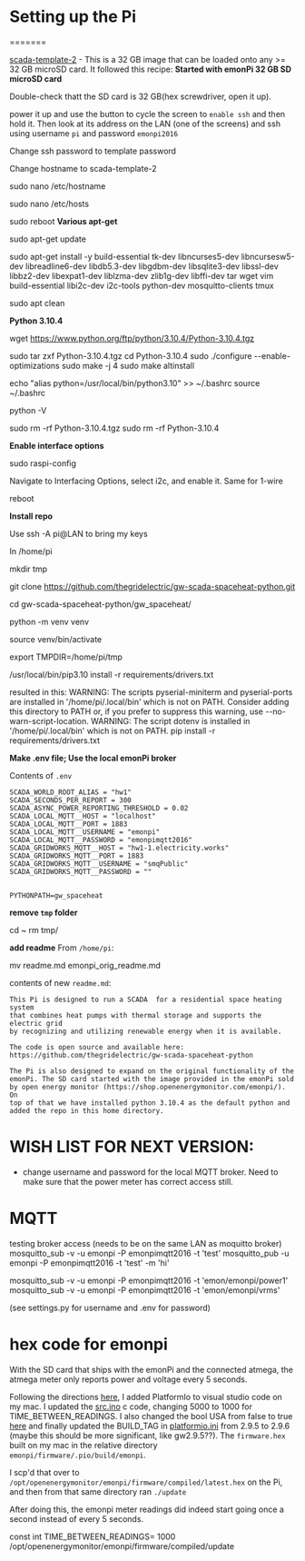 # Setting up the Pi
=======


[scada-template-2](https://drive.google.com/drive/u/0/folders/1stNbaPS0m_K00DqltmTKjR6WiAvD7Pge) -
This is a 32 GB image that can be loaded onto any >= 32 GB microSD card. It followed this recipe:
 **Started with emonPi 32 GB SD microSD card**

Double-check thatt the SD card is 32 GB(hex screwdriver, open it up).

power it up and use the button to cycle the screen to `enable ssh` and then hold it. Then
look at its address on the LAN (one of the screens) and ssh using username `pi` and password `emonpi2016`

Change ssh password to template password

Change hostname to scada-template-2

sudo nano /etc/hostname

sudo nano /etc/hosts

sudo reboot
 **Various apt-get**

sudo apt-get update

sudo apt-get install -y build-essential tk-dev libncurses5-dev libncursesw5-dev libreadline6-dev libdb5.3-dev libgdbm-dev libsqlite3-dev libssl-dev libbz2-dev libexpat1-dev liblzma-dev zlib1g-dev libffi-dev tar wget vim build-essential libi2c-dev i2c-tools python-dev mosquitto-clients tmux

sudo apt clean


**Python 3.10.4**

wget https://www.python.org/ftp/python/3.10.4/Python-3.10.4.tgz

sudo tar zxf Python-3.10.4.tgz
cd Python-3.10.4
sudo ./configure --enable-optimizations
sudo make -j 4
sudo make altinstall


echo "alias python=/usr/local/bin/python3.10" >> ~/.bashrc
source ~/.bashrc

python -V

sudo rm -rf Python-3.10.4.tgz
sudo rm -rf Python-3.10.4

**Enable interface options**

sudo raspi-config 

Navigate to Interfacing Options, select i2c, and enable it. 
Same for 1-wire

reboot

**Install repo**

Use ssh -A pi@LAN to bring my keys

In /home/pi

mkdir tmp

git clone https://github.com/thegridelectric/gw-scada-spaceheat-python.git

cd gw-scada-spaceheat-python/gw_spaceheat/

python -m venv venv

source venv/bin/activate


export TMPDIR=/home/pi/tmp


 /usr/local/bin/pip3.10 install -r requirements/drivers.txt

 resulted in this:
   WARNING: The scripts pyserial-miniterm and pyserial-ports are installed in '/home/pi/.local/bin' which is not on PATH.
  Consider adding this directory to PATH or, if you prefer to suppress this warning, use --no-warn-script-location.
  WARNING: The script dotenv is installed in '/home/pi/.local/bin' which is not on PATH.
pip install -r requirements/drivers.txt


**Make .env file; Use the local emonPi broker**

Contents of `.env`

```
SCADA_WORLD_ROOT_ALIAS = "hw1"
SCADA_SECONDS_PER_REPORT = 300
SCADA_ASYNC_POWER_REPORTING_THRESHOLD = 0.02
SCADA_LOCAL_MQTT__HOST = "localhost"
SCADA_LOCAL_MQTT__PORT = 1883
SCADA_LOCAL_MQTT__USERNAME = "emonpi"
SCADA_LOCAL_MQTT__PASSWORD = "emonpimqtt2016"
SCADA_GRIDWORKS_MQTT__HOST = "hw1-1.electricity.works"
SCADA_GRIDWORKS_MQTT__PORT = 1883
SCADA_GRIDWORKS_MQTT__USERNAME = "smqPublic"
SCADA_GRIDWORKS_MQTT__PASSWORD = ""


PYTHONPATH=gw_spaceheat
```

**remove `tmp` folder**

cd ~
rm tmp/

**add readme**
From `/home/pi`:

mv readme.md emonpi_orig_readme.md

contents of new `readme.md`:

```
This Pi is designed to run a SCADA  for a residential space heating system
that combines heat pumps with thermal storage and supports the electric grid
by recognizing and utilizing renewable energy when it is available.

The code is open source and available here:
https://github.com/thegridelectric/gw-scada-spaceheat-python

The Pi is also designed to expand on the original functionality of the
emonPi. The SD card started with the image provided in the emonPi sold
by open energy monitor (https://shop.openenergymonitor.com/emonpi/). On
top of that we have installed python 3.10.4 as the default python and
added the repo in this home directory.
```


# WISH LIST FOR NEXT VERSION: 
 - change username and password for the local MQTT broker. Need to make sure that the 
power meter has correct access still.



# MQTT


testing broker access (needs to be on the same LAN as moquitto broker)
mosquitto_sub -v -u emonpi -P emonpimqtt2016 -t 'test'
mosquitto_pub -u emonpi -P emonpimqtt2016 -t 'test' -m 'hi'

mosquitto_sub -v -u emonpi -P emonpimqtt2016 -t 'emon/emonpi/power1'
mosquitto_sub -v -u emonpi -P emonpimqtt2016 -t 'emon/emonpi/vrms'

(see settings.py for username and .env for password)

# hex code for emonpi

With the SD card that ships with the emonPi and the connected atmega, the atmega meter only reports power and voltage every 5 seconds. 

Following the directions [here](https://guide.openenergymonitor.org/technical/compiling/), I added PlatformIo to visual studio code on my mac. I updated the [src.ino](https://github.com/openenergymonitor/emonpi/blob/master/firmware/src/src.ino#L85) c code, changing 5000 to 1000 for TIME_BETWEEN_READINGS. I also changed the bool USA from false to true [here](https://github.com/openenergymonitor/emonpi/blob/master/firmware/src/src.ino#L95) and finally updated the BUILD_TAG in [platformio.ini](https://github.com/openenergymonitor/emonpi/blob/master/firmware/platformio.ini#L30) from 2.9.5 to 2.9.6 (maybe this should be more significant, like gw2.9.5??). The `firmware.hex` built on my mac in the relative directory `emonpi/firmware/.pio/build/emonpi`. 

I scp'd that over to `/opt/openenergymonitor/emonpi/firmware/compiled/latest.hex` on the Pi, and then from that same directory ran `./update`

After doing this, the emonpi meter readings did indeed start going once a second instead of every 5 seconds.

const int TIME_BETWEEN_READINGS=  1000
/opt/openenergymonitor/emonpi/firmware/compiled/update